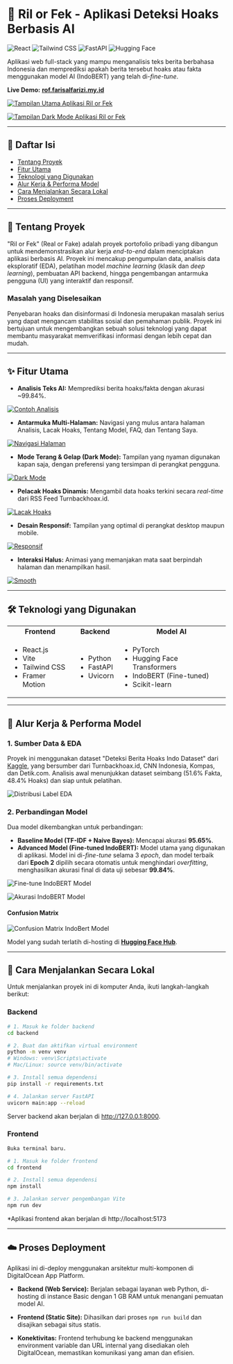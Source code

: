 # 🤖 Ril or Fek - Aplikasi Deteksi Hoaks Berbasis AI

![React](https://img.shields.io/badge/React-20232A?style=for-the-badge&logo=react&logoColor=61DAFB) ![Tailwind CSS](https://img.shields.io/badge/Tailwind_CSS-38B2AC?style=for-the-badge&logo=tailwind-css&logoColor=white) ![FastAPI](https://img.shields.io/badge/FastAPI-005571?style=for-the-badge&logo=fastapi&logoColor=white) ![Hugging Face](https://img.shields.io/badge/%F0%9F%A4%97%20Hugging_Face-Models-yellow?style=for-the-badge)

Aplikasi web full-stack yang mampu menganalisis teks berita berbahasa Indonesia dan memprediksi apakah berita tersebut hoaks atau fakta menggunakan model AI (IndoBERT) yang telah di-*fine-tune*.

**Live Demo:** [**rof.farisalfarizi.my.id**](https://rof.farisalfarizi.my.id/)

[![Tampilan Utama Aplikasi Ril or Fek](https://i.imgur.com/NytFj6i.png)](https://ril-or-fek-app-hef4z.ondigitalocean.app/)

[![Tampilan Dark Mode Aplikasi Ril or Fek](https://i.imgur.com/cvrS8TZ.png)](https://ril-or-fek-app-hef4z.ondigitalocean.app/)


---

## 📜 Daftar Isi
* [Tentang Proyek](#-tentang-proyek)
* [Fitur Utama](#-fitur-utama)
* [Teknologi yang Digunakan](#️-teknologi-yang-digunakan)
* [Alur Kerja & Performa Model](#-alur-kerja--performa-model)
* [Cara Menjalankan Secara Lokal](#-cara-menjalankan-secara-lokal)
* [Proses Deployment](#️-proses-deployment)

---

## 📖 Tentang Proyek

"Ril or Fek" (Real or Fake) adalah proyek portofolio pribadi yang dibangun untuk mendemonstrasikan alur kerja *end-to-end* dalam menciptakan aplikasi berbasis AI. Proyek ini mencakup pengumpulan data, analisis data eksploratif (EDA), pelatihan model *machine learning* (klasik dan *deep learning*), pembuatan API backend, hingga pengembangan antarmuka pengguna (UI) yang interaktif dan responsif.

### Masalah yang Diselesaikan
Penyebaran hoaks dan disinformasi di Indonesia merupakan masalah serius yang dapat mengancam stabilitas sosial dan pemahaman publik. Proyek ini bertujuan untuk mengembangkan sebuah solusi teknologi yang dapat membantu masyarakat memverifikasi informasi dengan lebih cepat dan mudah.

---

## ✨ Fitur Utama

* **Analisis Teks AI:** Memprediksi berita hoaks/fakta dengan akurasi ~99.84%.

[![Contoh Analisis](https://i.imgur.com/ZpK0sE0.gif)](https://ril-or-fek-app-hef4z.ondigitalocean.app/)
* **Antarmuka Multi-Halaman:** Navigasi yang mulus antara halaman Analisis, Lacak Hoaks, Tentang Model, FAQ, dan Tentang Saya.

[![Navigasi Halaman](https://i.imgur.com/0KHPlK4.gif)](https://ril-or-fek-app-hef4z.ondigitalocean.app/)
* **Mode Terang & Gelap (Dark Mode):** Tampilan yang nyaman digunakan kapan saja, dengan preferensi yang tersimpan di perangkat pengguna.

[![Dark Mode](https://i.imgur.com/7Cdcza6.gif)](https://ril-or-fek-app-hef4z.ondigitalocean.app/)
* **Pelacak Hoaks Dinamis:** Mengambil data hoaks terkini secara *real-time* dari RSS Feed Turnbackhoax.id.

[![Lacak Hoaks](https://i.imgur.com/aFYCocA.gif)](https://ril-or-fek-app-hef4z.ondigitalocean.app/)
* **Desain Responsif:** Tampilan yang optimal di perangkat desktop maupun mobile.

[![Responsif](https://i.imgur.com/ATHcbeC.gif)](https://ril-or-fek-app-hef4z.ondigitalocean.app/)
* **Interaksi Halus:** Animasi yang memanjakan mata saat berpindah halaman dan menampilkan hasil.

[![Smooth](https://i.imgur.com/2dufPsb.gif)](https://ril-or-fek-app-hef4z.ondigitalocean.app/)

---

## 🛠️ Teknologi yang Digunakan

<table>
  <tr>
    <td align="center"><strong>Frontend</strong></td>
    <td align="center"><strong>Backend</strong></td>
    <td align="center"><strong>Model AI</strong></td>
  </tr>
  <tr>
    <td>
      <ul>
        <li>React.js</li>
        <li>Vite</li>
        <li>Tailwind CSS</li>
        <li>Framer Motion</li>
      </ul>
    </td>
    <td>
      <ul>
        <li>Python</li>
        <li>FastAPI</li>
        <li>Uvicorn</li>
      </ul>
    </td>
     <td>
      <ul>
        <li>PyTorch</li>
        <li>Hugging Face Transformers</li>
        <li>IndoBERT (Fine-tuned)</li>
        <li>Scikit-learn</li>
      </ul>
    </td>
  </tr>
</table>

---

## 🧠 Alur Kerja & Performa Model

### 1. Sumber Data & EDA
Proyek ini menggunakan dataset "Deteksi Berita Hoaks Indo Dataset" dari [Kaggle](https://www.kaggle.com/datasets/mochamadabdulazis/deteksi-berita-hoaks-indo-dataset), yang bersumber dari Turnbackhoax.id, CNN Indonesia, Kompas, dan Detik.com. Analisis awal menunjukkan dataset seimbang (51.6% Fakta, 48.4% Hoaks) dan siap untuk pelatihan.

![Distribusi Label EDA](img/EDA.png)

### 2. Perbandingan Model
Dua model dikembangkan untuk perbandingan:

* **Baseline Model (TF-IDF + Naive Bayes):** Mencapai akurasi **95.65%**.
* **Advanced Model (Fine-tuned IndoBERT):** Model utama yang digunakan di aplikasi. Model ini di-*fine-tune* selama 3 *epoch*, dan model terbaik dari **Epoch 2** dipilih secara otomatis untuk menghindari *overfitting*, menghasilkan akurasi final di data uji sebesar **99.84%**.

![Fine-tune IndoBERT Model](img/fine-tune.png)

![Akurasi IndoBERT Model](img/akurasi.png)

#### Confusion Matrix

![Confusion Matrix IndoBert Model](img/indobert.png)

Model yang sudah terlatih di-hosting di [**Hugging Face Hub**](https://huggingface.co/faris27/indobert-hoax-detection).

---

## 🚀 Cara Menjalankan Secara Lokal

Untuk menjalankan proyek ini di komputer Anda, ikuti langkah-langkah berikut:

### Backend
```bash
# 1. Masuk ke folder backend
cd backend

# 2. Buat dan aktifkan virtual environment
python -m venv venv
# Windows: venv\Scripts\activate
# Mac/Linux: source venv/bin/activate

# 3. Install semua dependensi
pip install -r requirements.txt

# 4. Jalankan server FastAPI
uvicorn main:app --reload
```
Server backend akan berjalan di http://127.0.0.1:8000.


### Frontend
``` bash
Buka terminal baru.

# 1. Masuk ke folder frontend
cd frontend

# 2. Install semua dependensi
npm install

# 3. Jalankan server pengembangan Vite
npm run dev
```
*Aplikasi frontend akan berjalan di http://localhost:5173

---

## ☁️ Proses Deployment

Aplikasi ini di-deploy menggunakan arsitektur multi-komponen di DigitalOcean App Platform.

* **Backend (Web Service):** Berjalan sebagai layanan web Python, di-hosting di instance Basic dengan 1 GB RAM untuk menangani pemuatan model AI.

* **Frontend (Static Site):** Dihasilkan dari proses ``npm run build`` dan disajikan sebagai situs statis.

* **Konektivitas:** Frontend terhubung ke backend menggunakan environment variable dan URL internal yang disediakan oleh DigitalOcean, memastikan komunikasi yang aman dan efisien.
